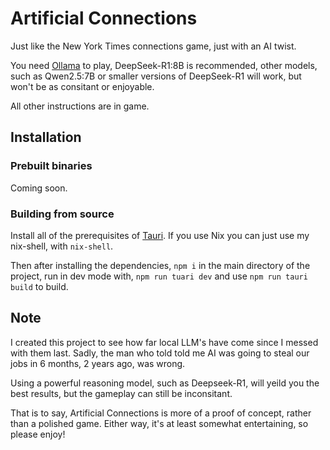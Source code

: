 # Artificial Connections

Just like the New York Times connections game, just with an AI twist.

You need [Ollama](https://ollama.com/) to play, DeepSeek-R1:8B is recommended, other models, such as Qwen2.5:7B or smaller versions of DeepSeek-R1 will work, but won't be as consitant or enjoyable. 

All other instructions are in game.

## Installation

### Prebuilt binaries

Coming soon.

### Building from source

Install all of the prerequisites of [Tauri](https://tauri.app/start/prerequisites/). If you use Nix you can just use my nix-shell, with `nix-shell`. 

Then after installing the dependencies, `npm i` in the main directory of the project, run in dev mode with, `npm run tuari dev` and use `npm run tauri build` to build.

## Note

I created this project to see how far local LLM's have come since I messed with them last. Sadly, the man who told told me AI was going to steal our jobs in 6 months, 2 years ago, was wrong.

Using a powerful reasoning model, such as Deepseek-R1, will yeild you the best results, but the gameplay can still be inconsitant.

That is to say, Artificial Connections is more of a proof of concept, rather than a polished game. Either way, it's at least somewhat entertaining, so please enjoy!
